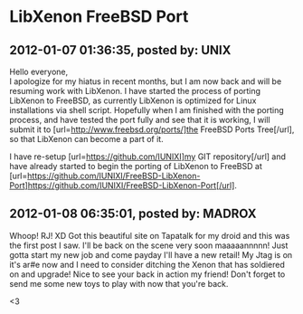 # LibXenon FreeBSD Port

## 2012-01-07 01:36:35, posted by: UNIX

Hello everyone,  
 I apologize for my hiatus in recent months, but I am now back and will be resuming work with LibXenon. I have started the process of porting LibXenon to FreeBSD, as currently LibXenon is optimized for Linux installations via shell script. Hopefully when I am finished with the porting process, and have tested the port fully and see that it is working, I will submit it to [url=http://www.freebsd.org/ports/]the FreeBSD Ports Tree[/url], so that LibXenon can become a part of it.   
   
 I have re-setup [url=https://github.com/IUNIXI]my GIT repository[/url] and have already started to begin the porting of LibXenon to FreeBSD at [url=https://github.com/IUNIXI/FreeBSD-LibXenon-Port]https://github.com/IUNIXI/FreeBSD-LibXenon-Port[/url].

## 2012-01-08 06:35:01, posted by: MADROX

Whoop! RJ! XD Got this beautiful site on Tapatalk for my droid and this was the first post I saw. I'll be back on the scene very soon maaaaannnnn! Just gotta start my new job and come payday I'll have a new retail! My Jtag is on it's ar#e now and I need to consider ditching the Xenon that has soldiered on and upgrade! Nice to see your back in action my friend! Don't forget to send me some new toys to play with now that you're back.   
   
 <3